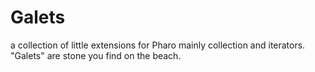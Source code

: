 # Galets
a collection of little extensions for Pharo mainly collection and iterators. "Galets" are stone you find on the beach.
